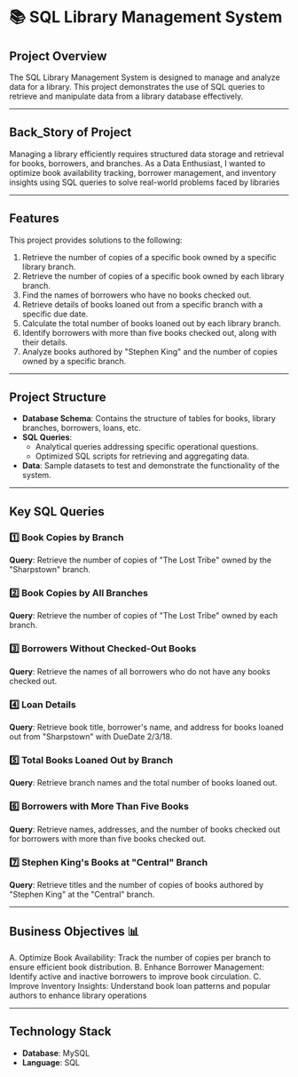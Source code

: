 # 📚 SQL Library Management System  

## Project Overview  
The SQL Library Management System is designed to manage and analyze data for a library. This project demonstrates the use of SQL queries to retrieve and manipulate data from a library database effectively.  

---

## Back_Story of Project
Managing a library efficiently requires structured data storage and retrieval for books, borrowers, and branches. As a Data Enthusiast, I wanted to optimize book availability tracking, borrower management, and inventory insights using SQL queries to solve real-world problems faced by libraries

---

## Features  
This project provides solutions to the following:  
1. Retrieve the number of copies of a specific book owned by a specific library branch.  
2. Retrieve the number of copies of a specific book owned by each library branch.  
3. Find the names of borrowers who have no books checked out.  
4. Retrieve details of books loaned out from a specific branch with a specific due date.  
5. Calculate the total number of books loaned out by each library branch.  
6. Identify borrowers with more than five books checked out, along with their details.  
7. Analyze books authored by "Stephen King" and the number of copies owned by a specific branch.  

---

## Project Structure  
- **Database Schema**: Contains the structure of tables for books, library branches, borrowers, loans, etc.  
- **SQL Queries**:  
  - Analytical queries addressing specific operational questions.  
  - Optimized SQL scripts for retrieving and aggregating data.  
- **Data**: Sample datasets to test and demonstrate the functionality of the system.  

---

## Key SQL Queries  
### 1️⃣ Book Copies by Branch  
**Query**: Retrieve the number of copies of "The Lost Tribe" owned by the "Sharpstown" branch.  

### 2️⃣ Book Copies by All Branches  
**Query**: Retrieve the number of copies of "The Lost Tribe" owned by each branch.  

### 3️⃣ Borrowers Without Checked-Out Books  
**Query**: Retrieve the names of all borrowers who do not have any books checked out.  

### 4️⃣ Loan Details  
**Query**: Retrieve book title, borrower's name, and address for books loaned out from "Sharpstown" with DueDate 2/3/18.  

### 5️⃣ Total Books Loaned Out by Branch  
**Query**: Retrieve branch names and the total number of books loaned out.  

### 6️⃣ Borrowers with More Than Five Books  
**Query**: Retrieve names, addresses, and the number of books checked out for borrowers with more than five books checked out.  

### 7️⃣ Stephen King's Books at "Central" Branch  
**Query**: Retrieve titles and the number of copies of books authored by "Stephen King" at the "Central" branch.  

---

## Business Objectives 📊
A. Optimize Book Availability: Track the number of copies per branch to ensure efficient book distribution.
B. Enhance Borrower Management: Identify active and inactive borrowers to improve book circulation.
C. Improve Inventory Insights: Understand book loan patterns and popular authors to enhance library operations

---

## Technology Stack  
- **Database**: MySQL  
- **Language**: SQL  
